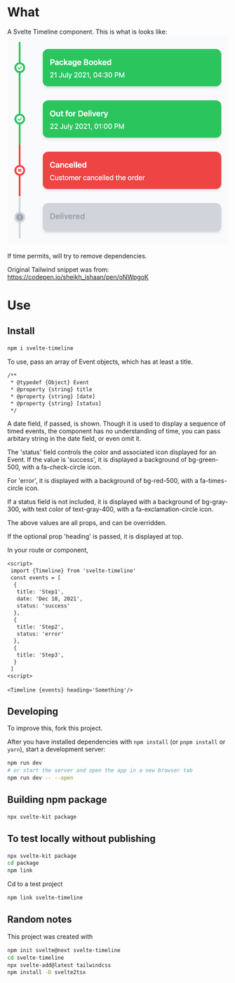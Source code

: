 # What
A Svelte Timeline component.
This is what is looks like:
![image info](https://github.com/SumitBando/svelte-timeline/raw/main/static/timeline-sample.png "Sample")

If time permits, will try to remove dependencies.

Original Tailwind snippet was from: https://codepen.io/sheikh_ishaan/pen/oNWpgoK

# Use
## Install
```bash
npm i svelte-timeline
```

To use, pass an array of Event objects, which has at least a title.
```code
/**
 * @typedef {Object} Event
 * @property {string} title
 * @property {string} [date]
 * @property {string} [status]
 */
 ```

A date field, if passed, is shown.
Though it is used to display a sequence of timed events, the component has no understanding of time, you can pass arbitary string in the date field, or even omit it.

The 'status' field controls the color and associated icon displayed for an Event.
If the value is 'success', it is displayed a background of bg-green-500, with a fa-check-circle icon.

For 'error', it is displayed with a background of bg-red-500, with a fa-times-circle icon.

If a status field is not included, it is displayed with a background of bg-gray-300, with text color of text-gray-400, with a fa-exclamation-circle icon.

The above values are all props, and can be overridden.

If the optional prop 'heading' is passed, it is displayed at top.

In your route or component,
```
<script>
 import {Timeline} from 'svelte-timeline'
 const events = [
  {
   title: 'Step1',
   date: 'Dec 18, 2021',
   status: 'success'      
  },
  {
   title: 'Step2',
   status: 'error'
  },
  {
   title: 'Step3',
  }
 ]  
<script>

<Timeline {events} heading='Something'/>
```

## Developing

To improve this, fork this project.

After you have installed dependencies with `npm install` (or `pnpm install` or `yarn`), start a development server:

```bash
npm run dev
# or start the server and open the app in a new browser tab
npm run dev -- --open
```

## Building npm package

```bash
npx svelte-kit package
```

## To test locally without publishing
```bash
npx svelte-kit package
cd package
npm link
```
Cd to a test project
```bash
npm link svelte-timeline
```


## Random notes
This project was created with
```bash
npm init svelte@next svelte-timeline
cd svelte-timeline
npx svelte-add@latest tailwindcss
npm install -D svelte2tsx
```
